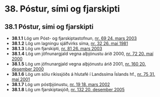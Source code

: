 # 38. Póstur, sími og fjarskipti

## 38.1 Póstur, sími og fjarskipti

* __38.1.1__ Lög um Póst- og fjarskiptastofnun, [nr. 69 24. mars 2003](2003069.md)
* __38.1.2__ Lög um lagningu sjálfvirks síma, [nr. 32 26. maí 1981](1981032.md)
* __38.1.3__ Lög um fjarskipti, [nr. 81 26. mars 2003](2003081.md)
* __38.1.4__ Lög um jöfnunargjald vegna alþjónustu árið 2000, [nr. 72 20. maí 2000](2000072.md)
* __38.1.5__ Lög um jöfnunargjald vegna alþjónustu árið 2001, [nr. 160 20. desember 2000](2000160.md)
* __38.1.6__ Lög um sölu ríkissjóðs á hlutafé í Landssíma Íslands hf., [nr. 75 31. maí 2001](2001075.md)
* __38.1.7__ Lög um póstþjónustu, [nr. 19 18. mars 2002](2002019.md)
* __38.1.8__ Lög um fjarskiptasjóð, [nr. 132 20. desember 2005](2005132.md)

